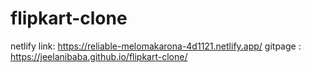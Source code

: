 # flipkart-clone
netlify link: https://reliable-melomakarona-4d1121.netlify.app/
gitpage : https://jeelanibaba.github.io/flipkart-clone/
